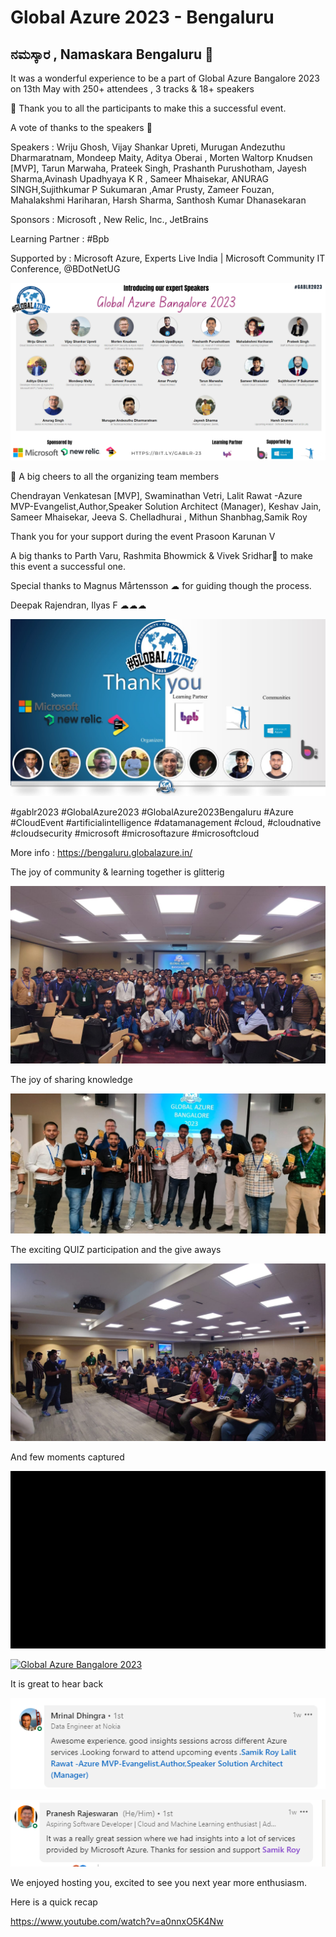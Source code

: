 # Global Azure 2023 - Bengaluru 


## ನಮಸ್ಕಾರ , Namaskara Bengaluru 🙏


It was a wonderful experience to be a part of Global Azure Bangalore 2023 on 13th May with 250+ attendees , 3 tracks & 18+ speakers

🙏 Thank you to all the participants to make this a successful event.

A vote of thanks to the speakers 🙏

Speakers : Wriju Ghosh, Vijay Shankar Upreti, Murugan Andezuthu Dharmaratnam, Mondeep Maity, Aditya Oberai ,
Morten Waltorp Knudsen [MVP], Tarun Marwaha, Prateek Singh, Prashanth Purushotham, Jayesh Sharma,Avinash Upadhyaya K R , Sameer Mhaisekar, ANURAG SINGH,Sujithkumar P Sukumaran ,Amar Prusty, Zameer Fouzan, Mahalakshmi Hariharan, Harsh Sharma, Santhosh Kumar Dhanasekaran


Sponsors : Microsoft , New Relic, Inc., JetBrains

Learning Partner : #Bpb

Supported by : Microsoft Azure, Experts Live India | Microsoft Community IT Conference, @BDotNetUG

[![Global Azure Bangalore 2023](speakers.png "See you next year !")](https://bengaluru.globalazure.in/)


👏 A big cheers to all the organizing team members

Chendrayan Venkatesan [MVP], Swaminathan Vetri, Lalit Rawat -Azure MVP-Evangelist,Author,Speaker Solution Architect (Manager), Keshav Jain, Sameer Mhaisekar, Jeeva S. Chelladhurai , Mithun Shanbhag,Samik Roy

Thank you for your support during the event Prasoon Karunan V

A big thanks to Parth Varu, Rashmita Bhowmick & Vivek Sridhar🥑 to make this event a successful one.


Special thanks to Magnus Mårtensson ☁ for guiding though the process.

Deepak Rajendran, Ilyas F ☁☁☁


[![Global Azure Bangalore 2023](Orgs.jpg "See you next year !")](https://bengaluru.globalazure.in/)

#gablr2023 #GlobalAzure2023 #GlobalAzure2023Bengaluru #Azure #CloudEvent #artificialintelligence #datamanagement #cloud, #cloudnative #cloudsecurity #microsoft #microsoftazure #microsoftcloud

More info : https://bengaluru.globalazure.in/

The joy of community & learning together is glitterig 

[![Global Azure Bangalore 2023](All_Together.jpeg "See you next year !")](https://bengaluru.globalazure.in/)

The joy of sharing knowledge 

[![Global Azure Bangalore 2023](some_of_us.jpeg "See you next year !")](https://bengaluru.globalazure.in/)

The exciting QUIZ participation and the give aways

[![Global Azure Bangalore 2023](Quiz.jpeg "See you next year !")](https://bengaluru.globalazure.in/)

And few moments captured

[![Global Azure Bangalore 2023](collage_1.gif "See you next year !")](https://bengaluru.globalazure.in/)

[![Global Azure Bangalore 2023](collage_2.gif "See you next year !")](https://bengaluru.globalazure.in/)

It is great to hear back 

[![Global Azure Bangalore 2023](fb_1.PNG "See you next year !")](https://bengaluru.globalazure.in/)

[![Global Azure Bangalore 2023](fb_2.PNG "See you next year !")](https://bengaluru.globalazure.in/)

We enjoyed hosting you, excited to see you next year more enthusiasm.

Here is a quick recap

https://www.youtube.com/watch?v=a0nnxO5K4Nw
